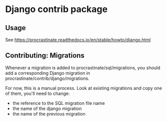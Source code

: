 # Django contrib package

## Usage

See https://procrastinate.readthedocs.io/en/stable/howto/django.html

## Contributing: Migrations

Whenever a migration is added to procrastinate/sql/migrations, you should
add a corresponding Django migration in procrastinate/contrib/django/migrations.

For now, this is a manual process. Look at existing migrations and copy one
of them, you'll need to change:

-   the reference to the SQL migration file name
-   the name of the django migration
-   the name of the previous migration
